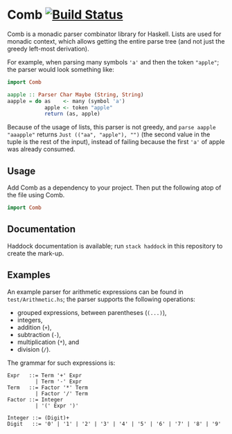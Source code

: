 # Comb [![Build Status](https://travis-ci.org/splintah/Comb.svg?branch=master)](https://travis-ci.org/splintah/Comb)

Comb is a monadic parser combinator library for Haskell.
Lists are used for monadic context, which allows getting the entire parse tree (and not just the greedy left-most derivation).

For example, when parsing many symbols `'a'` and then the token `"apple"`;
the parser would look something like:

```haskell
import Comb

aapple :: Parser Char Maybe (String, String)
aapple = do as    <- many (symbol 'a')
            apple <- token "apple"
            return (as, apple)
```

Because of the usage of lists, this parser is not greedy, and `parse aapple "aaapple"` returns `Just (("aa", "apple"), "")` (the second value in the tuple is the rest of the input), instead of failing because the first `'a'` of apple was already consumed.

## Usage

Add Comb as a dependency to your project.
Then put the following atop of the file using Comb.

```haskell
import Comb
```

## Documentation

Haddock documentation is available;
run `stack haddock` in this repository to create the mark-up.

## Examples

An example parser for arithmetic expressions can be found in `test/Arithmetic.hs`;
the parser supports the following operations:
* grouped expressions, between parentheses (`(...)`),
* integers,
* addition (`+`),
* subtraction (`-`),
* multiplication (`*`), and
* division (`/`).

The grammar for such expressions is:

```ebnf
Expr   ::= Term '+' Expr
         | Term '-' Expr
Term   ::= Factor '*' Term
         | Factor '/' Term
Factor ::= Integer
         | '(' Expr ')'

Integer ::= (Digit)+
Digit   ::= '0' | '1' | '2' | '3' | '4' | '5' | '6' | '7' | '8' | '9'
```

